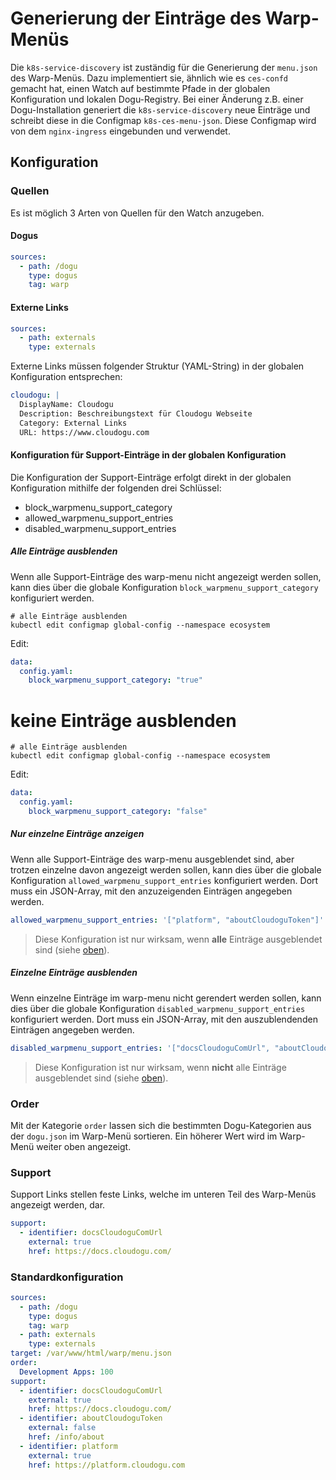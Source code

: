 # Generierung der Einträge des Warp-Menüs

Die `k8s-service-discovery` ist zuständig für die Generierung der `menu.json` des Warp-Menüs.
Dazu implementiert sie, ähnlich wie es `ces-confd` gemacht hat, einen Watch auf bestimmte Pfade in der globalen Konfiguration und lokalen Dogu-Registry.
Bei einer Änderung z.B. einer Dogu-Installation generiert die `k8s-service-discovery` neue Einträge
und schreibt diese in die Configmap `k8s-ces-menu-json`. Diese Configmap wird von dem `nginx-ingress`
eingebunden und verwendet.

## Konfiguration

### Quellen

Es ist möglich 3 Arten von Quellen für den Watch anzugeben.

#### Dogus
```yaml
sources:
  - path: /dogu
    type: dogus
    tag: warp
```

#### Externe Links
```yaml
sources:
  - path: externals
    type: externals
```

Externe Links müssen folgender Struktur (YAML-String) in der globalen Konfiguration entsprechen:

```yaml
cloudogu: |
  DisplayName: Cloudogu
  Description: Beschreibungstext für Cloudogu Webseite
  Category: External Links
  URL: https://www.cloudogu.com
```

#### Konfiguration für Support-Einträge in der globalen Konfiguration
Die Konfiguration der Support-Einträge erfolgt direkt in der globalen Konfiguration mithilfe der folgenden drei Schlüssel:
  - block_warpmenu_support_category
  - allowed_warpmenu_support_entries
  - disabled_warpmenu_support_entries

##### Alle Einträge ausblenden
Wenn alle Support-Einträge des warp-menu nicht angezeigt werden sollen, kann dies über die globale Konfiguration `block_warpmenu_support_category` konfiguriert werden.
```shell
# alle Einträge ausblenden
kubectl edit configmap global-config --namespace ecosystem
```
Edit:
```yaml
data:
  config.yaml:
    block_warpmenu_support_category: "true"
```
# keine Einträge ausblenden
```shell
# alle Einträge ausblenden
kubectl edit configmap global-config --namespace ecosystem
```
Edit:
```yaml
data:
  config.yaml:
    block_warpmenu_support_category: "false"
```

##### Nur einzelne Einträge anzeigen
Wenn alle Support-Einträge des warp-menu ausgeblendet sind, aber trotzen einzelne davon angezeigt werden sollen, kann dies über die globale Konfiguration `allowed_warpmenu_support_entries` konfiguriert werden.
Dort muss ein JSON-Array, mit den anzuzeigenden Einträgen angegeben werden.
```yaml
allowed_warpmenu_support_entries: '["platform", "aboutCloudoguToken"]'
```

> Diese Konfiguration ist nur wirksam, wenn **alle** Einträge ausgeblendet sind (siehe [oben](#alle-einträge-ausblenden)).

##### Einzelne Einträge ausblenden
Wenn einzelne Einträge im warp-menu nicht gerendert werden sollen, kann dies über die globale Konfiguration `disabled_warpmenu_support_entries` konfiguriert werden.
Dort muss ein JSON-Array, mit den auszublendenden Einträgen angegeben werden.

```yaml
disabled_warpmenu_support_entries: '["docsCloudoguComUrl", "aboutCloudoguToken"]'
```

> Diese Konfiguration ist nur wirksam, wenn **nicht** alle Einträge ausgeblendet sind (siehe [oben](#alle-einträge-ausblenden)).

### Order
Mit der Kategorie `order` lassen sich die bestimmten Dogu-Kategorien aus der `dogu.json` im Warp-Menü sortieren.
Ein höherer Wert wird im Warp-Menü weiter oben angezeigt.

### Support
Support Links stellen feste Links, welche im unteren Teil des Warp-Menüs angezeigt werden, dar.

```yaml
support:
  - identifier: docsCloudoguComUrl
    external: true
    href: https://docs.cloudogu.com/
```

### Standardkonfiguration
```yaml
sources:
  - path: /dogu
    type: dogus
    tag: warp
  - path: externals
    type: externals
target: /var/www/html/warp/menu.json
order:
  Development Apps: 100
support:
  - identifier: docsCloudoguComUrl
    external: true
    href: https://docs.cloudogu.com/
  - identifier: aboutCloudoguToken
    external: false
    href: /info/about
  - identifier: platform
    external: true
    href: https://platform.cloudogu.com
```